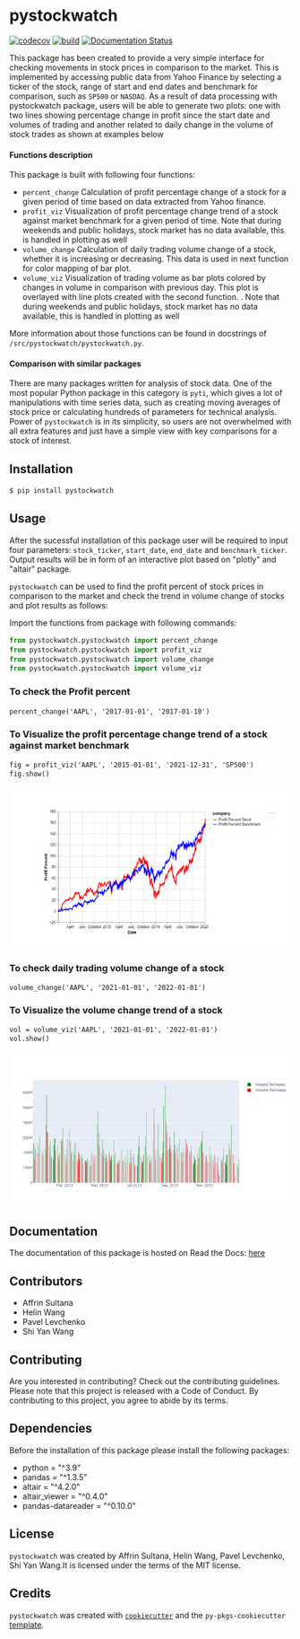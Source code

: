 # pystockwatch

[![codecov](https://codecov.io/gh/UBC-MDS/pystockwatch/branch/main/graph/badge.svg?token=c6vEGpbs3h)](https://codecov.io/gh/UBC-MDS/pystockwatch)
[![build](https://github.com/UBC-MDS/pystockwatch/actions/workflows/ci-cd.yml/badge.svg)](https://github.com/UBC-MDS/pystockwatch/actions/workflows/ci-cd.yml)
[![Documentation Status](https://readthedocs.org/projects/pystockwatch/badge/?version=latest)](https://pystockwatch.readthedocs.io/en/latest/?badge=latest)


This package has been created to provide a very simple interface for checking movements in stock prices in comparison to the market. This is implemented by accessing public data from Yahoo Finance by selecting a ticker of the stock, range of start and end dates and benchmark for comparison, such as `SP500` or `NASDAQ`. As a result of data processing with pystockwatch package, users will be able to generate two plots: one with two lines showing percentage change in profit since the start date and volumes of trading and another related to daily change in the volume of stock trades as shown at examples below

 
 #### Functions description
 
 This package is built with following four functions:
 - `percent_change`
 Calculation of profit percentage change of a stock for a given period of time based on data extracted from Yahoo finance.
 - `profit_viz`
 Visualization of profit percentage change trend of a stock against market benchmark for a given period of time. Note that during weekends and public holidays, stock market has no data available, this is handled in plotting as well  
 - `volume_change`
 Calculation of daily trading volume change of a stock, whether it is increasing or decreasing. This data is used in  next function for color mapping of bar plot.
 - `volume_viz`
 Visualization of trading volume as bar plots colored by changes in volume in comparison with previous day. This plot is overlayed with line plots created with the second function. . Note that during weekends and public holidays, stock market has no data available, this is handled in plotting as well  
  
 More information about those functions can be found in docstrings of `/src/pystockwatch/pystockwatch.py`.
 
#### Comparison with similar packages
There are many packages written for analysis of stock data. One of the most popular Python package in this category is `pyti`, which gives a lot of manipulations with time series data, such as creating moving averages of stock price or calculating hundreds of parameters for technical analysis. Power of `pystockwatch` is in its simplicity, so users are not overwhelmed with all extra features and just have a simple view with key comparisons for a stock of interest.

## Installation

```bash
$ pip install pystockwatch
```

## Usage
After the sucessful installation of this package user will be required to input four parameters: `stock_ticker`, `start_date`, `end_date` and `benchmark_ticker`. Output results will be in form of an interactive plot based on "plotly" and "altair" package.

`pystockwatch` can be used to find the profit percent of stock prices in comparison to the market and check the trend in volume change of stocks and plot results as follows:

Import the functions from package with following commands:

```python
from pystockwatch.pystockwatch import percent_change
from pystockwatch.pystockwatch import profit_viz
from pystockwatch.pystockwatch import volume_change
from pystockwatch.pystockwatch import volume_viz
```
### To check the Profit percent

```
percent_change('AAPL', '2017-01-01', '2017-01-10')
```

### To Visualize the profit percentage change trend of a stock against market benchmark

```
fig = profit_viz('AAPL', '2015-01-01', '2021-12-31', 'SP500')
fig.show()
```
![**Percent Change**](https://github.com/UBC-MDS/pystockwatch/blob/main/docs/percent_change_example.png?raw=true)

### To check daily trading volume change of a stock

```
volume_change('AAPL', '2021-01-01', '2022-01-01')
```
### To Visualize the volume change trend of a stock 

```
vol = volume_viz('AAPL', '2021-01-01', '2022-01-01')
vol.show()
```
 ![**Volume Change**](https://github.com/UBC-MDS/pystockwatch/blob/main/docs/volume_plot_example.png?raw=true)

## Documentation

The documentation of this package is hosted on Read the Docs: [here](https://pystockwatch.readthedocs.io/)

## Contributors

* Affrin Sultana
* Helin Wang
* Pavel Levchenko
* Shi Yan Wang

## Contributing

Are you interested in contributing? Check out the contributing guidelines. Please note that this project is released with a Code of Conduct. By contributing to this project, you agree to abide by its terms.

## Dependencies
Before the installation of this package please install the following packages:

* python = "^3.9"
* pandas = "^1.3.5"
* altair = "^4.2.0"
* altair_viewer = "^0.4.0"
* pandas-datareader = "^0.10.0"

## License

`pystockwatch` was created by Affrin Sultana, Helin Wang, Pavel Levchenko, Shi Yan Wang.It is licensed under the terms of the MIT license. 

## Credits

`pystockwatch` was created with [`cookiecutter`](https://cookiecutter.readthedocs.io/en/latest/) and the `py-pkgs-cookiecutter` [template](https://github.com/py-pkgs/py-pkgs-cookiecutter).
